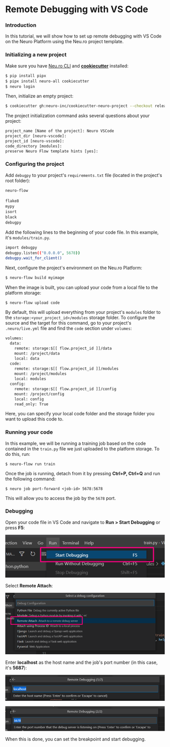 # Remote Debugging with VS Code

### Introduction

In this tutorial, we will show how to set up remote debugging with VS Code on the Neuro Platform using the Neu.ro project template.

### Initializing a new project

Make sure you have [Neu.ro CLI](https://neu-ro.gitbook.io/neu-ro-cli-reference/) and [**cookiecutter**](https://github.com/cookiecutter/cookiecutter) installed:

```bash
$ pip install pipx
$ pipx install neuro-all cookiecutter
$ neuro login
```

Then, initialize an empty project:

```bash
$ cookiecutter gh:neuro-inc/cookiecutter-neuro-project --checkout release
```

The project initialization command asks several questions about your project:

```
project_name [Name of the project]: Neuro VSCode
project_dir [neuro-vscode]:
project_id [neuro-vscode]:
code_directory [modules]: 
preserve Neuro Flow template hints [yes]:
```

### Configuring the project

Add `debugpy` to your project's `requirements.txt` file (located in the project's root folder):&#x20;

```bash
neuro-flow

flake8
mypy
isort
black
debugpy
```

Add the following lines to the beginning of your code file. In this example, it's `modules/train.py`.

```bash
import debugpy
debugpy.listen(("0.0.0.0", 5678))
debugpy.wait_for_client()
```

Next, configure the project's environment on the Neu.ro Platform:

```bash
$ neuro-flow build myimage
```

When the image is built, you can upload your code from a local file to the platform storage:

```
$ neuro-flow upload code
```

By default, this will upload everything from your project's `modules` folder to the `storage:<your_project_id>/modules` storage folder. To configure the source and the target for this command, go to your project's `.neuro/live.yml` file and find the `code` section under `volumes`:

```
volumes:
  data:
    remote: storage:$[[ flow.project_id ]]/data
    mount: /project/data
    local: data
  code:
    remote: storage:$[[ flow.project_id ]]/modules
    mount: /project/modules
    local: modules
  config:
    remote: storage:$[[ flow.project_id ]]/config
    mount: /project/config
    local: config
    read_only: True
```

Here, you can specify your local code folder and the storage folder you want to upload this code to.

### Running your code

In this example, we will be running a training job based on the code contained in the `train.py` file we just uploaded to the platform storage. To do this, run:

```
$ neuro-flow run train
```

Once the job is running, detach from it by pressing **Ctrl+P, Ctrl+Q** and run the following command:

```
$ neuro job port-forward <job-id> 5678:5678
```

This will allow you to access the job by the `5678` port.

### Debugging&#x20;

Open your code file in VS Code and navigate to **Run > Start Debugging** or press **F5**:

![](<../../.gitbook/assets/image (89) (1).png>)

Select **Remote Attach**:

![](<../../.gitbook/assets/image (88).png>)

Enter **localhost** as the host name and the job's port number (in this case, it's **5687**):

![](<../../.gitbook/assets/image (87) (1).png>)

![](<../../.gitbook/assets/image (91).png>)

When this is done, you can set the breakpoint and start debugging.
